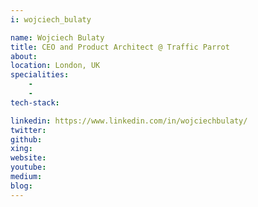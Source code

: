 ```yaml
---
i: wojciech_bulaty

name: Wojciech Bulaty
title: CEO and Product Architect @ Traffic Parrot
about: 
location: London, UK
specialities:
    - 
    - 
tech-stack: 

linkedin: https://www.linkedin.com/in/wojciechbulaty/
twitter: 
github: 
xing: 
website: 
youtube: 
medium: 
blog: 
---
```

